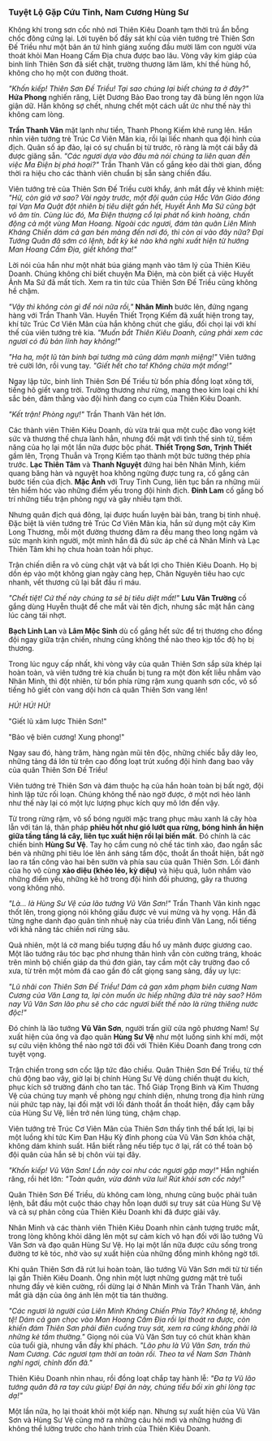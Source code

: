 ### Tuyệt Lộ Gặp Cứu Tinh, Nam Cương Hùng Sư

Không khí trong sơn cốc nhỏ nơi Thiên Kiêu Doanh tạm thời trú ẩn bỗng chốc đông cứng lại. Lời tuyên bố đầy sát khí của viên tướng trẻ Thiên Sơn Đế Triều như một bản án tử hình giáng xuống đầu mười lăm con người vừa thoát khỏi Man Hoang Cấm Địa chưa được bao lâu. Vòng vây kim giáp của binh lính Thiên Sơn đã siết chặt, trường thương lăm lăm, khí thế hùng hổ, không cho họ một con đường thoát.

_"Khốn kiếp! Thiên Sơn Đế Triều! Tại sao chúng lại biết chúng ta ở đây?"_ **Hứa Phong** nghiến răng, Liệt Dương Bảo Đao trong tay đã bùng lên ngọn lửa giận dữ. Hắn không sợ chết, nhưng chết một cách uất ức như thế này thì không cam lòng.

**Trần Thanh Vân** mặt lạnh như tiền, Thanh Phong Kiếm khẽ rung lên. Hắn nhìn viên tướng trẻ Trúc Cơ Viên Mãn kia, rồi lại liếc nhanh qua đội hình của địch. Quân số áp đảo, lại có sự chuẩn bị từ trước, rõ ràng là một cái bẫy đã được giăng sẵn. _"Các ngươi dựa vào đâu mà nói chúng ta liên quan đến việc Ma Điện bị phá hoại?"_ Trần Thanh Vân cố gắng kéo dài thời gian, đồng thời ra hiệu cho các thành viên chuẩn bị sẵn sàng chiến đấu.

Viên tướng trẻ của Thiên Sơn Đế Triều cười khẩy, ánh mắt đầy vẻ khinh miệt: _"Hừ, còn giả vờ sao? Vài ngày trước, một đội quân của Hắc Vân Giáo đóng tại Vạn Ma Quật đột nhiên bị tiêu diệt gần hết, Huyết Ảnh Ma Sứ cũng bặt vô âm tín. Cùng lúc đó, Ma Điện thượng cổ lại phát nổ kinh hoàng, chấn động cả một vùng Man Hoang. Ngoài các ngươi, đám tàn quân Liên Minh Kháng Chiến dám cả gan bén mảng đến nơi đó, thì còn ai vào đây nữa? Đại Tướng Quân đã sớm có lệnh, bất kỳ kẻ nào khả nghi xuất hiện từ hướng Man Hoang Cấm Địa, giết không tha!"_

Lời nói của hắn như một nhát búa giáng mạnh vào tâm lý của Thiên Kiêu Doanh. Chúng không chỉ biết chuyện Ma Điện, mà còn biết cả việc Huyết Ảnh Ma Sứ đã mất tích. Xem ra tin tức của Thiên Sơn Đế Triều cũng không hề chậm.

_"Vậy thì không còn gì để nói nữa rồi,"_ **Nhân Minh** bước lên, đứng ngang hàng với Trần Thanh Vân. Huyền Thiết Trọng Kiếm đã xuất hiện trong tay, khí tức Trúc Cơ Viên Mãn của hắn không chút che giấu, đối chọi lại với khí thế của viên tướng trẻ kia. _"Muốn bắt Thiên Kiêu Doanh, cũng phải xem các ngươi có đủ bản lĩnh hay không!"_

_"Ha ha, một lũ tàn binh bại tướng mà cũng dám mạnh miệng!"_ Viên tướng trẻ cười lớn, rồi vung tay. _"Giết hết cho ta! Không chừa một mống!"_

Ngay lập tức, binh lính Thiên Sơn Đế Triều từ bốn phía đồng loạt xông tới, tiếng hô giết vang trời. Trường thương như rừng, mang theo kim loại chi khí sắc bén, đâm thẳng vào đội hình đang co cụm của Thiên Kiêu Doanh.

_"Kết trận! Phòng ngự!"_ Trần Thanh Vân hét lớn.

Các thành viên Thiên Kiêu Doanh, dù vừa trải qua một cuộc đào vong kiệt sức và thương thế chưa lành hẳn, nhưng đối mặt với tình thế sinh tử, tiềm năng của họ lại một lần nữa được bộc phát. **Thiết Trọng Sơn, Trịnh Thiết** gầm lên, Trọng Thuẫn và Trọng Kiếm tạo thành một bức tường thép phía trước. **Lạc Thiên Tâm** và **Thanh Nguyệt** đứng hai bên Nhân Minh, kiếm quang băng hàn và nguyệt hoa không ngừng được tung ra, cố gắng cản bước tiến của địch. **Mặc Ảnh** với Truy Tinh Cung, liên tục bắn ra những mũi tên hiểm hóc vào những điểm yếu trong đội hình địch. **Đinh Lam** cố gắng bố trí những tiểu trận phòng ngự và gây nhiễu tạm thời.

Nhưng quân địch quá đông, lại được huấn luyện bài bản, trang bị tinh nhuệ. Đặc biệt là viên tướng trẻ Trúc Cơ Viên Mãn kia, hắn sử dụng một cây Kim Long Thương, mỗi một đường thương đâm ra đều mang theo long ngâm và sức mạnh kinh người, một mình hắn đã đủ sức áp chế cả Nhân Minh và Lạc Thiên Tâm khi họ chưa hoàn toàn hồi phục.

Trận chiến diễn ra vô cùng chật vật và bất lợi cho Thiên Kiêu Doanh. Họ bị dồn ép vào một không gian ngày càng hẹp, Chân Nguyên tiêu hao cực nhanh, vết thương cũ lại bắt đầu rỉ máu.

_"Chết tiệt! Cứ thế này chúng ta sẽ bị tiêu diệt mất!"_ **Lưu Vân Trường** cố gắng dùng Huyễn thuật để che mắt vài tên địch, nhưng sắc mặt hắn càng lúc càng tái nhợt.

**Bạch Linh Lan** và **Lâm Mộc Sinh** dù cố gắng hết sức để trị thương cho đồng đội ngay giữa trận chiến, nhưng cũng không thể nào theo kịp tốc độ họ bị thương.

Trong lúc nguy cấp nhất, khi vòng vây của quân Thiên Sơn sắp sửa khép lại hoàn toàn, và viên tướng trẻ kia chuẩn bị tung ra một đòn kết liễu nhắm vào Nhân Minh, thì đột nhiên, từ bốn phía rừng rậm xung quanh sơn cốc, vô số tiếng hô giết còn vang dội hơn cả quân Thiên Sơn vang lên!

_HÚ! HÚ! HÚ!_

"Giết lũ xâm lược Thiên Sơn!"

"Bảo vệ biên cương! Xung phong!"

Ngay sau đó, hàng trăm, hàng ngàn mũi tên độc, những chiếc bẫy dây leo, những tảng đá lớn từ trên cao đồng loạt trút xuống đội hình đang bao vây của quân Thiên Sơn Đế Triều!

Viên tướng trẻ Thiên Sơn và đám thuộc hạ của hắn hoàn toàn bị bất ngờ, đội hình lập tức rối loạn. Chúng không thể nào ngờ được, ở một nơi hẻo lánh như thế này lại có một lực lượng phục kích quy mô lớn đến vậy.


Từ trong rừng rậm, vô số bóng người mặc trang phục màu xanh lá cây hòa lẫn với tán lá, thân pháp **phiêu hốt như gió lướt qua rừng, bóng hình ẩn hiện giữa tầng tầng lá cây, liên tục xuất hiện rồi lại biến mất**. Đó chính là các chiến binh **Hùng Sư Vệ**. Tay họ cầm cung nỏ chế tác tinh xảo, đao ngắn sắc bén và những phi tiêu lóe lên ánh sáng tẩm độc, thoắt ẩn thoắt hiện, bất ngờ lao ra tấn công vào hai bên sườn và phía sau của quân Thiên Sơn. Lối đánh của họ vô cùng **xảo diệu (khéo léo, kỳ diệu)** và hiệu quả, luôn nhắm vào những điểm yếu, những kẽ hở trong đội hình đối phương, gây ra thương vong không nhỏ.

_"Là... là Hùng Sư Vệ của lão tướng Vũ Vân Sơn!"_ Trần Thanh Vân kinh ngạc thốt lên, trong giọng nói không giấu được vẻ vui mừng và hy vọng. Hắn đã từng nghe danh đạo quân tinh nhuệ này của triều đình Văn Lang, nổi tiếng với khả năng tác chiến nơi rừng sâu.

Quả nhiên, một lá cờ mang biểu tượng đầu hổ uy mãnh được giương cao. Một lão tướng râu tóc bạc phơ nhưng thân hình vẫn còn cường tráng, khoác trên mình bộ chiến giáp da thú đơn giản, tay cầm một cây trường đao cổ xưa, từ trên một mỏm đá cao gần đó cất giọng sang sảng, đầy uy lực:

_"Lũ nhãi con Thiên Sơn Đế Triều! Dám cả gan xâm phạm biên cương Nam Cương của Văn Lang ta, lại còn muốn ức hiếp những đứa trẻ này sao? Hôm nay Vũ Vân Sơn lão phu sẽ cho các ngươi biết thế nào là rừng thiêng nước độc!"_

Đó chính là lão tướng **Vũ Vân Sơn**, người trấn giữ cửa ngõ phương Nam! Sự xuất hiện của ông và đạo quân **Hùng Sư Vệ** như một luồng sinh khí mới, một sự cứu viện không thể nào ngờ tới đối với Thiên Kiêu Doanh đang trong cơn tuyệt vọng.

Trận chiến trong sơn cốc lập tức đảo chiều. Quân Thiên Sơn Đế Triều, từ thế chủ động bao vây, giờ lại bị chính Hùng Sư Vệ dùng chiến thuật du kích, phục kích sở trường đánh cho tan tác. Thổ Giáp Trọng Binh và Kim Thương Vệ của chúng tuy mạnh về phòng ngự chính diện, nhưng trong địa hình rừng núi phức tạp này, lại đối mặt với lối đánh thoắt ẩn thoắt hiện, đầy cạm bẫy của Hùng Sư Vệ, liền trở nên lúng túng, chậm chạp.

Viên tướng trẻ Trúc Cơ Viên Mãn của Thiên Sơn thấy tình thế bất lợi, lại bị một luồng khí tức Kim Đan Hậu Kỳ đỉnh phong của Vũ Vân Sơn khóa chặt, không dám khinh suất. Hắn biết rằng nếu tiếp tục ở lại, rất có thể toàn bộ đội quân của hắn sẽ bị chôn vùi tại đây.

_"Khốn kiếp! Vũ Vân Sơn! Lần này coi như các ngươi gặp may!"_ Hắn nghiến răng, rồi hét lớn: _"Toàn quân, vừa đánh vừa lui! Rút khỏi sơn cốc này!"_

Quân Thiên Sơn Đế Triều, dù không cam lòng, nhưng cũng buộc phải tuân lệnh, bắt đầu một cuộc tháo chạy hỗn loạn dưới sự truy sát của Hùng Sư Vệ và cả sự phản công của Thiên Kiêu Doanh khi đã được giải vây.

Nhân Minh và các thành viên Thiên Kiêu Doanh nhìn cảnh tượng trước mắt, trong lòng không khỏi dâng lên một sự cảm kích vô hạn đối với lão tướng Vũ Vân Sơn và đạo quân Hùng Sư Vệ. Họ lại một lần nữa được cứu sống trong đường tơ kẽ tóc, nhờ vào sự xuất hiện của những đồng minh không ngờ tới.

Khi quân Thiên Sơn đã rút lui hoàn toàn, lão tướng Vũ Vân Sơn mới từ từ tiến lại gần Thiên Kiêu Doanh. Ông nhìn một lượt những gương mặt trẻ tuổi nhưng đầy vẻ kiên cường, rồi dừng lại ở Nhân Minh và Trần Thanh Vân, ánh mắt già dặn của ông ánh lên một tia tán thưởng.

_"Các ngươi là người của Liên Minh Kháng Chiến Phía Tây? Không tệ, không tệ! Dám cả gan chọc vào Man Hoang Cấm Địa rồi lại thoát ra được, còn khiến đám Thiên Sơn phải điên cuồng truy sát, xem ra cũng không phải là những kẻ tầm thường."_ Giọng nói của Vũ Vân Sơn tuy có chút khàn khàn của tuổi già, nhưng vẫn đầy khí phách. _"Lão phu là Vũ Vân Sơn, trấn thủ Nam Cương. Các ngươi tạm thời an toàn rồi. Theo ta về Nam Sơn Thành nghỉ ngơi, chỉnh đốn đã."_

Thiên Kiêu Doanh nhìn nhau, rồi đồng loạt chắp tay hành lễ: _"Đa tạ Vũ lão tướng quân đã ra tay cứu giúp! Đại ân này, chúng tiểu bối xin ghi lòng tạc dạ!"_

Một lần nữa, họ lại thoát khỏi một kiếp nạn. Nhưng sự xuất hiện của Vũ Vân Sơn và Hùng Sư Vệ cũng mở ra những câu hỏi mới và những hướng đi không thể lường trước cho hành trình của Thiên Kiêu Doanh.
